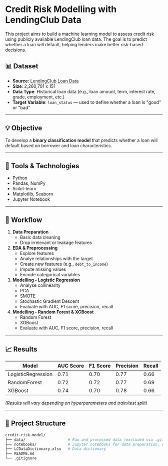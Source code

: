 # Credit Risk Modelling with LendingClub Data

This project aims to build a machine learning model to assess credit risk using publicly available LendingClub loan data. The goal is to predict whether a loan will default, helping lenders make better risk-based decisions.

## 📊 Dataset

- **Source**: [LendingClub Loan Data](https://www.kaggle.com/datasets/wordsforthewise/lending-club/data)
- **Size**: 2,260,701 x 151
- **Data Type**: Historical loan data (e.g., loan amount, term, interest rate, grade, employment, etc.)
- **Target Variable**: `loan_status` — used to define whether a loan is "good" or "bad"

---

## 💡 Objective

To develop a **binary classification model** that predicts whether a loan will default based on borrower and loan characteristics.

---

## 🧰 Tools & Technologies

- Python
- Pandas, NumPy
- Scikit-learn
- Matplotlib, Seaborn
- Jupyter Notebook

---

## 🧪 Workflow

1. **Data Preparation**
   - Basic data cleaning
   - Drop irrelevant or leakage features
2. **EDA & Preprocessing**
   - Explore features
   - Analye relationships with the target
   - Create new features (e.g., `debt_to_income`)
   - Impute missing values
   - Encode categorical variables
3. **Modelling - Logistic Regression**
   - Analyse collinearity
   - PCA
   - SMOTE
   - Stochastic Gradient Descent
   - Evaluate with AUC, F1 score, precision, recall
4. **Modelling - Random Forest & XGBoost**
   - Random Forest
   - XGBoost
   - Evaluate with AUC, F1 score, precision, recall
---

## 📈 Results

| Model              | AUC Score | F1 Score | Precision | Recall |
|--------------------|-----------|----------|-----------|--------|
| LogisticRegression | 0.71      | 0.70     | 0.77      | 0.66   |
| RandomForest       | 0.72      | 0.72     | 0.77      | 0.69   |
| XGBoost            | 0.74      | 0.70     | 0.78      | 0.66   |

*(Results will vary depending on hyperparameters and train/test split)*

---

## 📂 Project Structure

```bash
credit-risk-model/
├── data/                   # Raw and processed data (excluded via .gitignore)
├── notebooks/              # Jupyter notebooks for data preparation, cleaning & EDA, and modelling
├── LCDataDictionary.xlsx   # Data dictionary
├── README.md
└── .gitignore